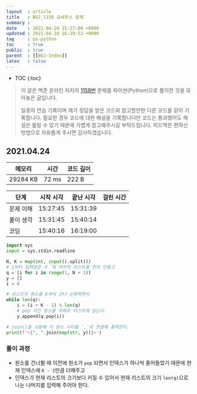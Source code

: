 ```yaml
---
layout  : article
title   : BOJ_1158 요세푸스 문제
summary : 
date    : 2021-04-24 15:27:00 +0900
updated : 2021-04-24 16:29:53 +0900
tag     : ps-python
toc     : true
public  : true
parent  : [[BOJ-Index]]
latex   : false
---
```

* TOC
{:toc}

>이 글은 백준 온라인 저지의 [1158번](https://www.acmicpc.net/problem/1158) 문제를 파이썬(Python)으로 풀이한 것을 모아놓은 글입니다.
>
> 일종의 연습 기록이며 제가 정답을 받은 코드와 참고할만한 다른 코드를 같이 기록합니다. 필요한 경우 코드에 대한 해설을 기록합니다만 코드는 통과했어도 해설은 틀릴 수 있기 때문에 가볍게 참고해주시길 부탁드립니다. 피드백은 편하신 방법으로 자유롭게 주시면 감사하겠습니다.

## 2021.04.24

| 메모리    | 시간  | 코드 길이 |
| --------- | ----- | --------- |
| 29284 KB  | 72 ms | 222 B     |

| 단계      | 시작 시각 | 끝난 시각 | 걸린 시간 |
| --------- | --------- | --------- | --------- |
| 문제 이해 | 15:27:45  | 15:31:39  |           |
| 풀이 생각 | 15:31:45  | 15:40:14  |           |
| 코딩      | 15:40:16  | 16:19:00  |           |

```python
import sys
input = sys.stdin.readline

N, K = map(int, input().split())
# 1부터 입력받은 수 `N`까지의 리스트를 먼저 만들고
q = [i for i in range(1, N + 1)]
y = []
i = 0

# 리스트의 원소를 K개씩 건너 순회하면서
while len(q):
    i = (i + K - 1) % len(q)
    # pop 시킨 원소를 차례로 리스트에 담는다.
    y.append(q.pop(i))

# join()을 사용해 각 원소 사이를 `,`로 연결해 출력한다.
print(f'<{", ".join(map(str, y))}>')
```

### 풀이 과정

* 원소를 건너뛸 때 이전에 원소가 `pop` 되면서 인덱스가 하나씩 줄어들었기 때문에 현재 인덱스에 `K - 1`만큼 더해주고
* 인덱스가 현재 리스트의 크기보다 커질 수 있어서 현재 리스트의 크기 `len(q)`으로 나눈 나머지를 입력해 주어야 한다.
